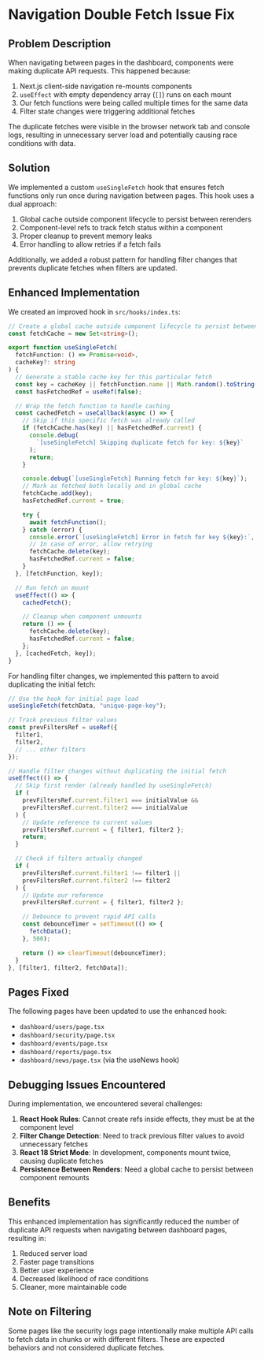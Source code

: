 # Navigation Double Fetch Issue Fix

## Problem Description

When navigating between pages in the dashboard, components were making duplicate API requests. This happened because:

1. Next.js client-side navigation re-mounts components
2. `useEffect` with empty dependency array (`[]`) runs on each mount
3. Our fetch functions were being called multiple times for the same data
4. Filter state changes were triggering additional fetches

The duplicate fetches were visible in the browser network tab and console logs, resulting in unnecessary server load and potentially causing race conditions with data.

## Solution

We implemented a custom `useSingleFetch` hook that ensures fetch functions only run once during navigation between pages. This hook uses a dual approach:

1. Global cache outside component lifecycle to persist between rerenders
2. Component-level refs to track fetch status within a component
3. Proper cleanup to prevent memory leaks
4. Error handling to allow retries if a fetch fails

Additionally, we added a robust pattern for handling filter changes that prevents duplicate fetches when filters are updated.

## Enhanced Implementation

We created an improved hook in `src/hooks/index.ts`:

```typescript
// Create a global cache outside component lifecycle to persist between rerenders
const fetchCache = new Set<string>();

export function useSingleFetch(
  fetchFunction: () => Promise<void>,
  cacheKey?: string
) {
  // Generate a stable cache key for this particular fetch
  const key = cacheKey || fetchFunction.name || Math.random().toString();
  const hasFetchedRef = useRef(false);

  // Wrap the fetch function to handle caching
  const cachedFetch = useCallback(async () => {
    // Skip if this specific fetch was already called
    if (fetchCache.has(key) || hasFetchedRef.current) {
      console.debug(
        `[useSingleFetch] Skipping duplicate fetch for key: ${key}`
      );
      return;
    }

    console.debug(`[useSingleFetch] Running fetch for key: ${key}`);
    // Mark as fetched both locally and in global cache
    fetchCache.add(key);
    hasFetchedRef.current = true;

    try {
      await fetchFunction();
    } catch (error) {
      console.error(`[useSingleFetch] Error in fetch for key ${key}:`, error);
      // In case of error, allow retrying
      fetchCache.delete(key);
      hasFetchedRef.current = false;
    }
  }, [fetchFunction, key]);

  // Run fetch on mount
  useEffect(() => {
    cachedFetch();

    // Cleanup when component unmounts
    return () => {
      fetchCache.delete(key);
      hasFetchedRef.current = false;
    };
  }, [cachedFetch, key]);
}
```

For handling filter changes, we implemented this pattern to avoid duplicating the initial fetch:

```typescript
// Use the hook for initial page load
useSingleFetch(fetchData, "unique-page-key");

// Track previous filter values
const prevFiltersRef = useRef({
  filter1,
  filter2,
  // ... other filters
});

// Handle filter changes without duplicating the initial fetch
useEffect(() => {
  // Skip first render (already handled by useSingleFetch)
  if (
    prevFiltersRef.current.filter1 === initialValue &&
    prevFiltersRef.current.filter2 === initialValue
  ) {
    // Update reference to current values
    prevFiltersRef.current = { filter1, filter2 };
    return;
  }

  // Check if filters actually changed
  if (
    prevFiltersRef.current.filter1 !== filter1 ||
    prevFiltersRef.current.filter2 !== filter2
  ) {
    // Update our reference
    prevFiltersRef.current = { filter1, filter2 };

    // Debounce to prevent rapid API calls
    const debounceTimer = setTimeout(() => {
      fetchData();
    }, 500);

    return () => clearTimeout(debounceTimer);
  }
}, [filter1, filter2, fetchData]);
```

## Pages Fixed

The following pages have been updated to use the enhanced hook:

- `dashboard/users/page.tsx`
- `dashboard/security/page.tsx`
- `dashboard/events/page.tsx`
- `dashboard/reports/page.tsx`
- `dashboard/news/page.tsx` (via the useNews hook)

## Debugging Issues Encountered

During implementation, we encountered several challenges:

1. **React Hook Rules**: Cannot create refs inside effects, they must be at the component level
2. **Filter Change Detection**: Need to track previous filter values to avoid unnecessary fetches
3. **React 18 Strict Mode**: In development, components mount twice, causing duplicate fetches
4. **Persistence Between Renders**: Need a global cache to persist between component remounts

## Benefits

This enhanced implementation has significantly reduced the number of duplicate API requests when navigating between dashboard pages, resulting in:

1. Reduced server load
2. Faster page transitions
3. Better user experience
4. Decreased likelihood of race conditions
5. Cleaner, more maintainable code

## Note on Filtering

Some pages like the security logs page intentionally make multiple API calls to fetch data in chunks or with different filters. These are expected behaviors and not considered duplicate fetches.

